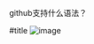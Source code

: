 github支持什么语法？

#title
![image](https://user-images.githubusercontent.com/95267383/202615224-b98a8b05-a516-4a38-b4cb-771f8a5511af.png)
